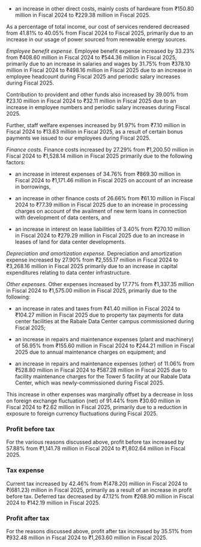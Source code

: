 * an increase in other direct costs, mainly costs of hardware from ₹150.80 million in Fiscal 2024 to ₹229.38 million in Fiscal 2025.

As a percentage of total income, our cost of services rendered decreased from 41.81% to 40.05% from Fiscal 2024 to Fiscal 2025, primarily due to an increase in our usage of power sourced from renewable energy sources.

*Employee benefit expense.* Employee benefit expense increased by 33.23% from ₹408.60 million in Fiscal 2024 to ₹544.36 million in Fiscal 2025, primarily due to an increase in salaries and wages by 31.75% from ₹378.10 million in Fiscal 2024 to ₹498.16 million in Fiscal 2025 due to an increase in employee headcount during Fiscal 2025 and periodic salary increases during Fiscal 2025.

Contribution to provident and other funds also increased by 39.00% from ₹23.10 million in Fiscal 2024 to ₹32.11 million in Fiscal 2025 due to an increase in employee numbers and periodic salary increases during Fiscal 2025.

Further, staff welfare expenses increased by 91.97% from ₹7.10 million in Fiscal 2024 to ₹13.63 million in Fiscal 2025, as a result of certain bonus payments we issued to our employees during Fiscal 2025.

*Finance costs.* Finance costs increased by 27.29% from ₹1,200.50 million in Fiscal 2024 to ₹1,528.14 million in Fiscal 2025 primarily due to the following factors:

* an increase in interest expenses of 34.76% from ₹869.30 million in Fiscal 2024 to ₹1,171.46 million in Fiscal 2025 on account of an increase in borrowings,

* an increase in other finance costs of 26.66% from ₹61.10 million in Fiscal 2024 to ₹77.39 million in Fiscal 2025 due to an increase in processing charges on account of the availment of new term loans in connection with development of data centers, and

* an increase in interest on lease liabilities of 3.40% from ₹270.10 million in Fiscal 2024 to ₹279.29 million in Fiscal 2025 due to an increase in leases of land for data center developments.

*Depreciation and amortization expense.* Depreciation and amortization expense increased by 27.90% from ₹2,555.17 million in Fiscal 2024 to ₹3,268.16 million in Fiscal 2025 primarily due to an increase in capital expenditures relating to data center infrastructure.

*Other expenses.* Other expenses increased by 17.77% from ₹1,337.35 million in Fiscal 2024 to ₹1,575.00 million in Fiscal 2025, primarily due to the following:

* an increase in rates and taxes from ₹41.40 million in Fiscal 2024 to ₹104.27 million in Fiscal 2025 due to property tax payments for data center facilities at the Rabale Data Center campus commissioned during Fiscal 2025;

* an increase in repairs and maintenance expenses (plant and machinery) of 56.95% from ₹155.60 million in Fiscal 2024 to ₹244.21 million in Fiscal 2025 due to annual maintenance charges on equipment; and

* an increase in repairs and maintenance expenses (other) of 11.06% from ₹528.80 million in Fiscal 2024 to ₹587.28 million in Fiscal 2025 due to facility maintenance charges for the Tower 5 facility at our Rabale Data Center, which was newly-commissioned during Fiscal 2025.

This increase in other expenses was marginally offset by a decrease in loss on foreign exchange fluctuation (net) of 91.44% from ₹30.60 million in Fiscal 2024 to ₹2.62 million in Fiscal 2025, primarily due to a reduction in exposure to foreign currency fluctuations during Fiscal 2025.

### Profit before tax

For the various reasons discussed above, profit before tax increased by 57.88% from ₹1,141.78 million in Fiscal 2024 to ₹1,802.64 million in Fiscal 2025.

### Tax expense

Current tax increased by 42.46% from ₹(478.20) million in Fiscal 2024 to ₹(681.23) million in Fiscal 2025, primarily as a result of an increase in profit before tax. Deferred tax decreased by 47.12% from ₹268.90 million in Fiscal 2024 to ₹142.19 million in Fiscal 2025.

### Profit after tax

For the reasons discussed above, profit after tax increased by 35.51% from ₹932.48 million in Fiscal 2024 to ₹1,263.60 million in Fiscal 2025.